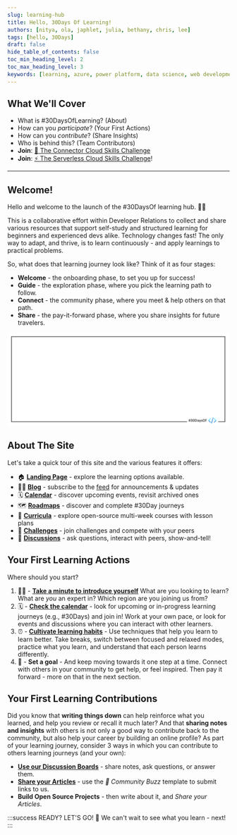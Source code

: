 ```yaml
---
slug: learning-hub
title: Hello, 30Days Of Learning!
authors: [nitya, ola, japhlet, julia, bethany, chris, lee]
tags: [hello, 30Days]
draft: false
hide_table_of_contents: false
toc_min_heading_level: 2
toc_max_heading_level: 3
keywords: [learning, azure, power platform, data science, web development]
---
```


<head>
  <meta name="twitter:url" content="https://microsoft.github.io/30daysof/blog/learning-hub" />
  <meta name="twitter:title" content="Hello, 30Days Of Learning!" />
  <meta name="twitter:description" content="Welcome to the #30DaysOfLearning hub! Your one-stop destination for resources, events and community to help you skill up!" />
  <meta name="twitter:image" content="https://microsoft.github.io/30daysof/assets/images/empty-21460021e4358d11e7c45383dc187d62.png" />
  <meta name="twitter:card" content="summary_large_image" />
  <meta name="twitter:creator" content="@nitya" />
  <meta name="twitter:site" content="@AzureAdvocates" /> 
</head>


## What We'll Cover
 * What is #30DaysOfLearning? (About)
 * How can you _participate_? (Your First Actions)
 * How can you _contribute_? (Share Insights)
 * Who is behind this? (Team Contributors)
 * **Join**: [🔌 The Connector Cloud Skills Challenge](https://aka.ms/ConnectorSkillsChallenge)
 * **Join**: [⚡️ The Serverless Cloud Skills Challenge](https://docs.microsoft.com/en-us/learn/challenges?id=b950cd7a-d456-46ab-81ba-3bd1ad86dc1c&WT.mc_id=javascript-74010-ninarasi)!

---


## Welcome! 

Hello and welcome to the launch of the #30DaysOf learning hub. 👋🏽

This is a collaborative effort within Developer Relations to collect and share various resources that support self-study and structured learning for beginners and experienced devs alike. Technology changes fast! The only way to adapt, and thrive, is to learn continuously - and apply learnings to practical problems.

So, what does that learning journey look like? Think of it as four stages:
 * **Welcome** - the onboarding phase, to set you up for success! 
 * **Guide** - the exploration phase, where you pick the learning path to follow.
 * **Connect** - the community phase, where you meet & help others on that path.
 * **Share** - the pay-it-forward phase, where you share insights for future travelers.

![Placeholder banner with red flowers](./../../static/img/banners/empty.png)

## About The Site

Let's take a quick tour of this site and the various features it offers:

 * 🏠 [**Landing Page**](/) - explore the learning options available.
 * ✍🏼 [**Blog**](/blog) - subscribe to the [feed](/blog/rss.xml) for announcements & updates
 * 🗓 [**Calendar**](/calendar) - discover upcoming events, revisit archived ones
 * 🗺 [**Roadmaps**](/docs/category/roadmaps) - discover and complete #30Day journeys
 * 📖 [**Curricula**](/docs/category/curricula) - explore open-source multi-week courses with lesson plans
 * 🎯 [**Challenges**](/docs/category/challenges) - join challenges and compete with your peers
 * 💬 [**Discussions**](https://github.com/microsoft/30daysof/discussions) - ask questions, interact with peers, show-and-tell!

## Your First Learning Actions

Where should you start? 

1. 👋🏽 - [**Take a minute to introduce yourself**](https://github.com/microsoft/30daysof/discussions/3)  What are you looking to learn? What are *you* an expert in? Which region are you joining us from?
2. 🗓 - [**Check the calendar**](/calendar) - look for upcoming or in-progress learning journeys (e.g., #30Days) and join in! Work at your own pace, or look for events and discussions where you can interact with other learners.
3. ⏰ - [**Cultivate learning habits**](https://www.nytimes.com/2017/08/04/education/edlife/learning-how-to-learn-barbara-oakley.html) - Use techniques that help you learn to learn better. Take breaks, switch between focused and relaxed modes, practice what you learn, and understand that each person learns differently.
4. 🎯 - **Set a goal** - And keep moving towards it one step at a time. Connect with others in your community to get help, or feel inspired. Then pay it forward - more on that in the next section.


## Your First Learning Contributions

Did you know that **writing things down** can help reinforce what you learned, and help you review or recall it much later? And that **sharing notes and insights** with others is not only a good way to contribute back to the community, but also help your career by building an online profile? As part of your learning journey, consider 3 ways in which you can contribute to others learning journeys (and your own):

 * [**Use our Discussion Boards**](https://github.com/microsoft/30daysof/discussions) - share notes, ask questions, or answer them.
 * [**Share your Articles**](https://github.com/microsoft/30daysof/issues/new/choose) - use the _🐝 Community Buzz_ template to submit links to us.
 * **Build Open Source Projects** - then write about it, and _Share your Articles_.


:::success READY? LET'S GO! 🎉
We can't wait to see what you learn - next!
:::
